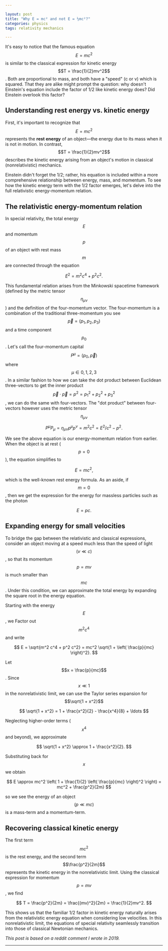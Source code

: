 ```yaml
---

layout: post  
title: "Why E = mc² and not E = ½mc²?"  
categories: physics
tags: relativity mechanics

---
```


It's easy to notice that the famous equation $$E = mc^2$$ is similar to the classical expression for kinetic energy $$T = \frac{1}{2}mv^2$$. Both are proportional to mass, and both have a "speed" (c or v) which is squared. That they are alike might prompt the question: why doesn't Einstein's equation include the factor of 1/2 like kinetic energy does? Did Einstein overlook this factor?

## Understanding rest energy vs. kinetic energy

First, it's important to recognize that $$E = mc^2$$ represents the **rest energy** of an object—the energy due to its mass when it is not in motion. In contrast, $$T = \frac{1}{2}mv^2$$ describes the kinetic energy arising from an object's motion in classical (nonrelativistic) mechanics.

Einstein didn't forget the 1/2; rather, his equation is included within a more comprehensive relationship between energy, mass, and momentum. To see how the kinetic energy term with the 1/2 factor emerges, let's delve into the full relativistic energy-momentum relation.

## The relativistic energy-momentum relation

In special relativity, the total energy $$E$$ and momentum $$p$$ of an object with rest mass $$m$$ are connected through the equation

$$
E^2 = m^2 c^4 + p^2 c^2.
$$

This fundamental relation arises from the Minkowski spacetime framework (defined by the metric tensor $$\eta_{\mu\nu}$$) and the definition of the four-momentum vector. The four-momentum is a combination of the traditional three-momentum you see $$\vec{p}=(p_{1},p_{2},p_{3})$$ and a time component $$p_{0}$$. Let's call the four-momentum capital $$P^{\mu}=(p_{0},\vec{p})$$ where $$\mu\in{0,1,2,3}$$. In a similar fashion to how we can take the dot product between Euclidean three-vectors to get the inner product $$\vec{p}\cdot\vec{p}=p^{2}=p_{1}^{2}+p_{2}^{2}+p_{3}^{2}$$, we can do the same with four-vectors. The "dot product" between four-vectors however uses the metric tensor $$\eta_{\mu\nu}$$

$$
P^{\mu}P_{\mu} = \eta_{\mu\nu}p^{\mu}p^{\nu} = m^{2}c^{2} = E^{2}/c^{2} - p^{2}.
$$

We see the above equation is our energy-momentum relation from earlier. When the object is at rest ($$p = 0$$), the equation simplifies to

$$
E = mc^2,
$$

which is the well-known rest energy formula. As an aside, if $$m=0$$, then we get the expression for the energy for massless particles such as the photon

$$
E = pc.
$$

## Expanding energy for small velocities

To bridge the gap between the relativistic and classical expressions, consider an object moving at a speed much less than the speed of light $$(v \ll c)$$, so that its momentum $$p = mv$$ is much smaller than $$mc$$. Under this condition, we can approximate the total energy by expanding the square root in the energy equation.

Starting with the energy $$E$$, we Factor out $$m^2 c^4$$ and write

$$
E = \sqrt{m^2 c^4 + p^2 c^2} = mc^2 \sqrt{1 + \left( \frac{p}{mc} \right)^2}.
$$

Let $$x = \frac{p}{mc}$$. Since $$x \ll 1$$ in the nonrelativistic limit, we can use the Taylor series expansion for $$\sqrt{1 + x^2}$$

$$
\sqrt{1 + x^2} = 1 + \frac{x^2}{2} - \frac{x^4}{8} + \ldots
$$

Neglecting higher-order terms ($$x^4$$ and beyond), we approximate

$$
\sqrt{1 + x^2} \approx 1 + \frac{x^2}{2}.
$$

Substituting back for $$x$$ we obtain

$$
E \approx mc^2 \left( 1 + \frac{1}{2} \left( \frac{p}{mc} \right)^2 \right) = mc^2 + \frac{p^2}{2m}
$$

so we see the energy of an object $$(p\ll mc)$$ is a mass-term and a momentum-term.

## Recovering classical kinetic energy

The first term $$mc^2$$ is the rest energy, and the second term $$\frac{p^2}{2m}$$ represents the kinetic energy in the nonrelativistic limit. Using the classical expression for momentum $$p = mv$$, we find

$$
T = \frac{p^2}{2m} = \frac{(mv)^2}{2m} = \frac{1}{2}mv^2.
$$

This shows us that the familiar 1/2 factor in kinetic energy naturally arises from the relativistic energy equation when considering low velocities. In this nonrelativistic limit, the equations of special relativity seamlessly transition into those of classical Newtonian mechanics.

_This post is based on a reddit comment I wrote in 2019._

---
